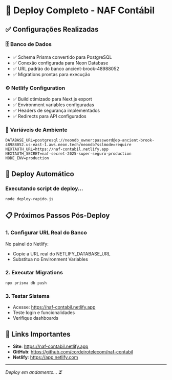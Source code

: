 # 🚀 Deploy Completo - NAF Contábil

## ✅ Configurações Realizadas

### 🗄️ **Banco de Dados**
- ✅ Schema Prisma convertido para PostgreSQL
- ✅ Conexão configurada para Neon Database
- ✅ URL padrão do banco ancient-brook-48988052
- ✅ Migrations prontas para execução

### ⚙️ **Netlify Configuration**
- ✅ Build otimizado para Next.js export
- ✅ Environment variables configuradas
- ✅ Headers de segurança implementados
- ✅ Redirects para API configurados

### 🔐 **Variáveis de Ambiente**
```env
DATABASE_URL=postgresql://neondb_owner:password@ep-ancient-brook-48988052.us-east-1.aws.neon.tech/neondb?sslmode=require
NEXTAUTH_URL=https://naf-contabil.netlify.app
NEXTAUTH_SECRET=naf-secret-2025-super-seguro-production
NODE_ENV=production
```

## 🚀 **Deploy Automático**

### Executando script de deploy...
```bash
node deploy-rapido.js
```

## 📋 **Próximos Passos Pós-Deploy**

### 1. **Configurar URL Real do Banco**
No painel do Netlify:
- Copie a URL real do NETLIFY_DATABASE_URL
- Substitua no Environment Variables

### 2. **Executar Migrations**
```bash
npx prisma db push
```

### 3. **Testar Sistema**
- Acesse: https://naf-contabil.netlify.app
- Teste login e funcionalidades
- Verifique dashboards

## 🔗 **Links Importantes**
- **Site**: https://naf-contabil.netlify.app
- **GitHub**: https://github.com/cordeirotelecom/naf-contabil
- **Netlify**: https://app.netlify.com

---
*Deploy em andamento... ⏳*
